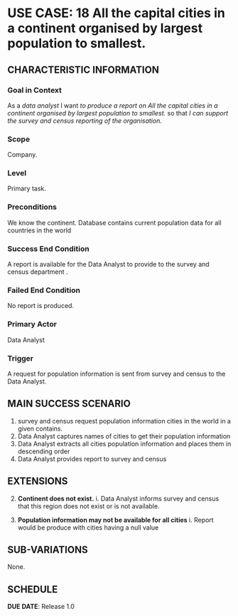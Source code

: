 # USE CASE: 18 All the capital cities in a continent organised by largest population to smallest.

## CHARACTERISTIC INFORMATION

### Goal in Context

As a *data analyst* I want *to produce a report on All the capital cities in a continent organised by largest population to smallest.* so that *I can support the survey and census reporting of the organisation.*

### Scope

Company.

### Level

Primary task.

### Preconditions

We know the continent. Database contains current population data for all countries in the world

### Success End Condition

A report is available for the Data Analyst to provide to the survey and census department  .

### Failed End Condition

No report is produced.

### Primary Actor

Data Analyst

### Trigger

A request for population information is sent from survey and census to the Data Analyst.

## MAIN SUCCESS SCENARIO

1. survey and census request population information cities in the world in a given contains.
2. Data Analyst captures names of cities to get their population information
3. Data Analyst  extracts all cities population information and places them in  descending order
4. Data Analyst provides report to survey and census

## EXTENSIONS
2. **Continent  does not  exist.**
   i. Data Analyst informs survey and census that this region does  not exist or is not available.

3. **Population information may not be available for all cities**
   i. Report would be produce with cities having a null value
## SUB-VARIATIONS

None.

## SCHEDULE

**DUE DATE**: Release 1.0
